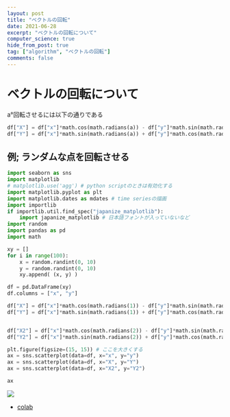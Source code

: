 ```yaml
---
layout: post
title: "ベクトルの回転"
date: 2021-06-28
excerpt: "ベクトルの回転について"
computer_science: true
hide_from_post: true
tag: ["algorithm", "ベクトルの回転"]
comments: false
---
```


# ベクトルの回転について

a°回転させるには以下の通りである

```python
df["X"] = df["x"]*math.cos(math.radians(a)) - df["y"]*math.sin(math.radians(a))
df["Y"] = df["x"]*math.sin(math.radians(a)) + df["y"]*math.cos(math.radians(a))
```

## 例; ランダムな点を回転させる

```python
import seaborn as sns
import matplotlib
# matplotlib.use('agg') # python scriptのときは有効化する
import matplotlib.pyplot as plt
import matplotlib.dates as mdates # time seriesの描画
import importlib
if importlib.util.find_spec("japanize_matplotlib"):
    import japanize_matplotlib # 日本語フォントが入っていないなど
import random
import pandas as pd
import math

xy = []
for i in range(100):
    x = random.randint(0, 10)
    y = random.randint(0, 10)
    xy.append( (x, y) )

df = pd.DataFrame(xy)
df.columns = ["x", "y"]

df["X"] = df["x"]*math.cos(math.radians(1)) - df["y"]*math.sin(math.radians(1))
df["Y"] = df["x"]*math.sin(math.radians(1)) + df["y"]*math.cos(math.radians(1))


df["X2"] = df["x"]*math.cos(math.radians(2)) - df["y"]*math.sin(math.radians(2))
df["Y2"] = df["x"]*math.sin(math.radians(2)) + df["y"]*math.cos(math.radians(2))

plt.figure(figsize=(15, 15)) # ここを大きくする
ax = sns.scatterplot(data=df, x="x", y="y")
ax = sns.scatterplot(data=df, x="X", y="Y")
ax = sns.scatterplot(data=df, x="X2", y="Y2")

ax
```

<div>
  <img src="https://user-images.githubusercontent.com/4949982/123633193-defdeb00-d853-11eb-93f8-d350870136b3.png">
</div>

 - [colab](https://colab.research.google.com/drive/1AlMU52UbPcbI2xXzolQ3KYtKvMb4cUTJ?usp=sharing)
